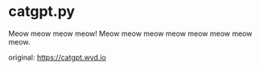 # catgpt.py
Meow meow meow meow!
Meow meow meow meow meow meow meow meow.

original: https://catgpt.wvd.io
